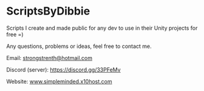 # ScriptsByDibbie
Scripts I create and made public for any dev to use in their Unity projects for free =)

Any questions, problems or ideas, feel free to contact me.

Email: strongstrenth@hotmail.com

Discord (server): https://discord.gg/33PFeMv

Website: www.simpleminded.x10host.com

